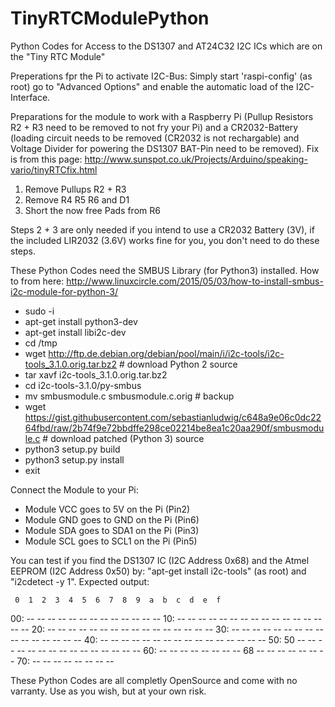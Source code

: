 # TinyRTCModulePython
Python Codes for Access to the DS1307 and AT24C32 I2C ICs which are on the "Tiny RTC Module"

Preperations fpr the Pi to activate I2C-Bus:
Simply start 'raspi-config' (as root) go to "Advanced Options" and enable the automatic load of the I2C-Interface.

Preparations for the module to work with a Raspberry Pi (Pullup Resistors R2 + R3 need to be removed to not fry your Pi) and a CR2032-Battery (loading circuit needs to be removed (CR2032 is not rechargable) and Voltage Divider for powering the DS1307 BAT-Pin need to be removed).
Fix is from this page: http://www.sunspot.co.uk/Projects/Arduino/speaking-vario/tinyRTCfix.html

1. Remove Pullups R2 + R3
2. Remove R4 R5 R6 and D1
3. Short the now free Pads from R6

Steps 2 + 3 are only needed if you intend to use a CR2032 Battery (3V), if the included LIR2032 (3.6V) works fine for you, you don't need to do these steps.

These Python Codes need the SMBUS Library (for Python3) installed.
How to from here: http://www.linuxcircle.com/2015/05/03/how-to-install-smbus-i2c-module-for-python-3/

- sudo -i
- apt-get install python3-dev
- apt-get install libi2c-dev
- cd /tmp
- wget http://ftp.de.debian.org/debian/pool/main/i/i2c-tools/i2c-tools_3.1.0.orig.tar.bz2 # download Python 2 source
- tar xavf i2c-tools_3.1.0.orig.tar.bz2
- cd i2c-tools-3.1.0/py-smbus
- mv smbusmodule.c smbusmodule.c.orig # backup
- wget https://gist.githubusercontent.com/sebastianludwig/c648a9e06c0dc2264fbd/raw/2b74f9e72bbdffe298ce02214be8ea1c20aa290f/smbusmodule.c # download patched (Python 3) source
- python3 setup.py build
- python3 setup.py install
- exit

Connect the Module to your Pi:
- Module VCC goes to 5V on the Pi (Pin2)
- Module GND goes to GND on the Pi (Pin6)
- Module SDA goes to SDA1 on the Pi (Pin3)
- Module SCL goes to SCL1 on the Pi (Pin5)

You can test if you find the DS1307 IC (I2C Address 0x68) and the Atmel EEPROM (I2C Address 0x50) by:
"apt-get install i2c-tools" (as root) and "i2cdetect -y 1". Expected output:

     0  1  2  3  4  5  6  7  8  9  a  b  c  d  e  f
00:          -- -- -- -- -- -- -- -- -- -- -- -- --
10: -- -- -- -- -- -- -- -- -- -- -- -- -- -- -- --
20: -- -- -- -- -- -- -- -- -- -- -- -- -- -- -- --
30: -- -- -- -- -- -- -- -- -- -- -- -- -- -- -- --
40: -- -- -- -- -- -- -- -- -- -- -- -- -- -- -- --
50: 50 -- -- -- -- -- -- -- -- -- -- -- -- -- -- --
60: -- -- -- -- -- -- -- -- 68 -- -- -- -- -- -- --
70: -- -- -- -- -- -- -- --

These Python Codes are all completly OpenSource and come with no varranty. Use as you wish, but at your own risk.

